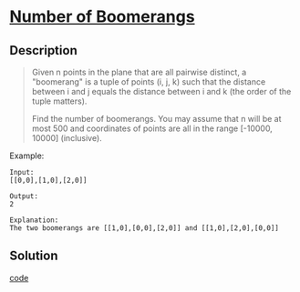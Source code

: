 # [Number of Boomerangs](https://leetcode.com/problems/number-of-boomerangs/)

## Description
> Given n points in the plane that are all pairwise distinct, a "boomerang" is a tuple of points (i, j, k) such that the distance between i and j equals the distance between i and k (the order of the tuple matters).
> 
> Find the number of boomerangs. You may assume that n will be at most 500 and coordinates of points are all in the range [-10000, 10000] (inclusive).

Example:

```
Input:
[[0,0],[1,0],[2,0]]

Output:
2

Explanation:
The two boomerangs are [[1,0],[0,0],[2,0]] and [[1,0],[2,0],[0,0]]
```

## Solution

[code](./number_of_boomerangs.go)
